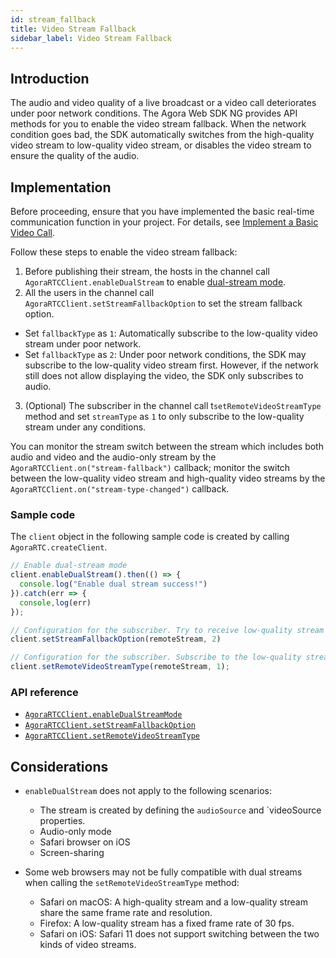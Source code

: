 ```yaml
---
id: stream_fallback
title: Video Stream Fallback
sidebar_label: Video Stream Fallback
---
```


## Introduction
The audio and video quality of a live broadcast or a video call deteriorates under poor network conditions. The Agora Web SDK NG provides API methods for you to enable the video stream fallback. When the network condition goes bad, the SDK automatically switches from the high-quality video stream to low-quality video stream, or disables the video stream to ensure the quality of the audio.

## Implementation

Before proceeding, ensure that you have implemented the basic real-time communication function in your project. For details, see [Implement a Basic Video Call](basic_call.md).

Follow these steps to enable the video stream fallback:
1. Before publishing their stream, the hosts in the channel call `AgoraRTCClient.enableDualStream` to enable [dual-stream mode](https://docs.agora.io/en/Agora%20Platform/terms?platform=All%20Platforms#dual).
2. All the users in the channel call `AgoraRTCClient.setStreamFallbackOption` to set the stream fallback option.
  - Set `fallbackType` as `1`: Automatically subscribe to the low-quality video stream under poor network.
  - Set `fallbackType` as `2`: Under poor network conditions, the SDK may subscribe to the low-quality video stream first. However, if the network still does not allow displaying the video, the SDK only subscribes to audio.
3. (Optional) The subscriber in the channel call t`setRemoteVideoStreamType` method and set `streamType` as `1` to only subscribe to the low-quality stream under any conditions.

You can monitor the stream switch between the stream which includes both audio and video and the audio-only stream by the `AgoraRTCClient.on("stream-fallback")` callback; monitor the switch between the low-quality video stream and high-quality video streams by the `AgoraRTCClient.on("stream-type-changed")` callback.

### Sample code
The `client` object in the following sample code is created by calling `AgoraRTC.createClient`.

```js
// Enable dual-stream mode
client.enableDualStream().then(() => {
  console.log("Enable dual stream success!")
}).catch(err => {
  console,log(err)
});

// Configuration for the subscriber. Try to receive low-quality stream under poor network conditions. When the current network conditions are not sufficient for video streams, receive audio only.
client.setStreamFallbackOption(remoteStream, 2)

// Configuration for the subscriber. Subscribe to the low-quality stream under any conditions.
client.setRemoteVideoStreamType(remoteStream, 1);
```

### API reference
- [`AgoraRTCClient.enableDualStreamMode`](/api/en/interfaces/iagorartcclient.html#enabledualstream)
- [`AgoraRTCClient.setStreamFallbackOption`](/api/en/interfaces/iagorartcclient.html#setstreamfallbackoption)
- [`AgoraRTCClient.setRemoteVideoStreamType`](/api/en/interfaces/iagorartcclient.html#setremotevideostreamtype)


## Considerations
- `enableDualStream` does not apply to the following scenarios:
  - The stream is created by defining the `audioSource` and `videoSource properties.
  - Audio-only mode
  - Safari browser on iOS
  - Screen-sharing

- Some web browsers may not be fully compatible with dual streams when calling the `setRemoteVideoStreamType` method:
  - Safari on macOS: A high-quality stream and a low-quality stream share the same frame rate and resolution.
  - Firefox: A low-quality stream has a fixed frame rate of 30 fps.
  - Safari on iOS: Safari 11 does not support switching between the two kinds of video streams.
